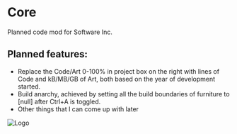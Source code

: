 # Core
Planned code mod for Software Inc.


## Planned features:
- Replace the Code/Art 0-100% in project box on the right with lines of Code and kB/MB/GB of Art, both based on the year of development started.
- Build anarchy, achieved by setting all the build boundaries of furniture to [null] after Ctrl+A is toggled.
- Other things that I can come up with later



![Logo](https://github.com/ConflictFan/Core/assets/119769869/85f39934-292a-4be0-a90c-3d4570b0e4fc)
